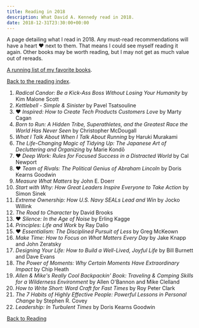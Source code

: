 ```yaml
---
title: Reading in 2018
description: What David A. Kennedy read in 2018.
date: 2018-12-31T23:30:00+00:00
---
```


A page detailing what I read in 2018. Any must-read recommendations will have a heart &hearts; next to them. That means I could see myself reading it again. Other books may be worth reading, but I may not get as much value out of rereads.

[A running list of my favorite books](/reading/favorites/).

[Back to the reading index](/reading/).

1. _Radical Candor: Be a Kick-Ass Boss Without Losing Your Humanity_ by Kim Malone Scott
2. _Kettlebell - Simple & Sinister_ by Pavel Tsatsouline
3. &hearts; _Inspired: How to Create Tech Products Customers Love_ by Marty Cagan
4. _Born to Run: A Hidden Tribe, Superathletes, and the Greatest Race the World Has Never Seen_ by Christopher McDougall
5. _What I Talk About When I Talk About Running_ by Haruki Murakami
6. _The Life-Changing Magic of Tidying Up: The Japanese Art of Decluttering and Organizing_ by Marie Kondō
7. &hearts; _Deep Work: Rules for Focused Success in a Distracted World_ by Cal Newport
8. &hearts; _Team of Rivals: The Political Genius of Abraham Lincoln_ by Doris Kearns Goodwin
9. _Measure What Matters_ by John E. Doerr
10. _Start with Why: How Great Leaders Inspire Everyone to Take Action_ by Simon Sinek
11. _Extreme Ownership: How U.S. Navy SEALs Lead and Win_ by Jocko Willink
12. _The Road to Character_ by David Brooks
13. &hearts; _Silence: In the Age of Noise_ by Erling Kagge
14. _Principles: Life and Work_ by Ray Dalio
15. &hearts; _Essentialism: The Disciplined Pursuit of Less_ by Greg McKeown
16. _Make Time: How to Focus on What Matters Every Day_ by Jake Knapp and John Zeratsky
17. _Designing Your Life: How to Build a Well-Lived, Joyful Life_ by Bill Burnett and Dave Evans
18. _The Power of Moments: Why Certain Moments Have Extraordinary Impact_ by Chip Heath
19. _Allen & Mike's Really Cool Backpackin' Book: Traveling & Camping Skills for a Wilderness Environment_ by Allen O'Bannon and Mike Clelland
20. _How to Write Short: Word Craft for Fast Times_ by Roy Peter Clark
21. _The 7 Habits of Highly Effective People: Powerful Lessons in Personal Change_ by Stephen R. Covey
22. _Leadership: In Turbulent Times_ by Doris Kearns Goodwin

[Back to Reading](/reading/)
